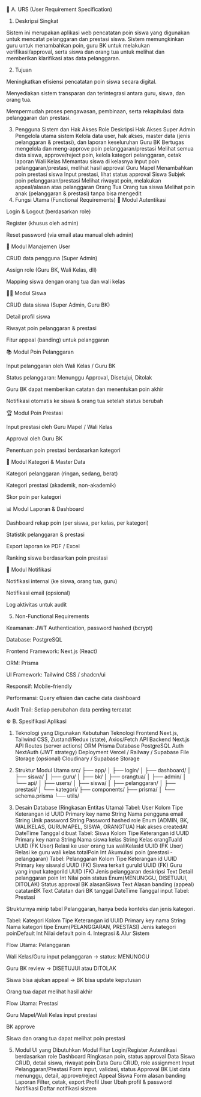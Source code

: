 🧩 A. URS (User Requirement Specification)
1. Deskripsi Singkat

Sistem ini merupakan aplikasi web pencatatan poin siswa yang digunakan untuk mencatat pelanggaran dan prestasi siswa. Sistem memungkinkan guru untuk menambahkan poin, guru BK untuk melakukan verifikasi/approval, serta siswa dan orang tua untuk melihat dan memberikan klarifikasi atas data pelanggaran.

2. Tujuan

Meningkatkan efisiensi pencatatan poin siswa secara digital.

Menyediakan sistem transparan dan terintegrasi antara guru, siswa, dan orang tua.

Mempermudah proses pengawasan, pembinaan, serta rekapitulasi data pelanggaran dan prestasi.

3. Pengguna Sistem dan Hak Akses
Role	Deskripsi	Hak Akses
Super Admin	Pengelola utama sistem	Kelola data user, hak akses, master data (jenis pelanggaran & prestasi), dan laporan keseluruhan
Guru BK	Bertugas mengelola dan meng-approve poin pelanggaran/prestasi	Melihat semua data siswa, approve/reject poin, kelola kategori pelanggaran, cetak laporan
Wali Kelas	Memantau siswa di kelasnya	Input poin pelanggaran/prestasi, melihat hasil approval
Guru Mapel	Menambahkan poin prestasi siswa	Input prestasi, lihat status approval
Siswa	Subjek poin pelanggaran/prestasi	Melihat riwayat poin, melakukan appeal/alasan atas pelanggaran
Orang Tua	Orang tua siswa	Melihat poin anak (pelanggaran & prestasi) tanpa bisa mengedit
4. Fungsi Utama (Functional Requirements)
🔐 Modul Autentikasi

Login & Logout (berdasarkan role)

Register (khusus oleh admin)

Reset password (via email atau manual oleh admin)

👥 Modul Manajemen User

CRUD data pengguna (Super Admin)

Assign role (Guru BK, Wali Kelas, dll)

Mapping siswa dengan orang tua dan wali kelas

🧑‍🏫 Modul Siswa

CRUD data siswa (Super Admin, Guru BK)

Detail profil siswa

Riwayat poin pelanggaran & prestasi

Fitur appeal (banding) untuk pelanggaran

📚 Modul Poin Pelanggaran

Input pelanggaran oleh Wali Kelas / Guru BK

Status pelanggaran: Menunggu Approval, Disetujui, Ditolak

Guru BK dapat memberikan catatan dan menentukan poin akhir

Notifikasi otomatis ke siswa & orang tua setelah status berubah

🏆 Modul Poin Prestasi

Input prestasi oleh Guru Mapel / Wali Kelas

Approval oleh Guru BK

Penentuan poin prestasi berdasarkan kategori

📑 Modul Kategori & Master Data

Kategori pelanggaran (ringan, sedang, berat)

Kategori prestasi (akademik, non-akademik)

Skor poin per kategori

📊 Modul Laporan & Dashboard

Dashboard rekap poin (per siswa, per kelas, per kategori)

Statistik pelanggaran & prestasi

Export laporan ke PDF / Excel

Ranking siswa berdasarkan poin prestasi

📨 Modul Notifikasi

Notifikasi internal (ke siswa, orang tua, guru)

Notifikasi email (opsional)

Log aktivitas untuk audit

5. Non-Functional Requirements

Keamanan: JWT Authentication, password hashed (bcrypt)

Database: PostgreSQL

Frontend Framework: Next.js (React)

ORM: Prisma

UI Framework: Tailwind CSS / shadcn/ui

Responsif: Mobile-friendly

Performansi: Query efisien dan cache data dashboard

Audit Trail: Setiap perubahan data penting tercatat

⚙️ B. Spesifikasi Aplikasi
1. Teknologi yang Digunakan
Kebutuhan	Teknologi
Frontend	Next.js, Tailwind CSS, Zustand/Redux (state), Axios/Fetch API
Backend	Next.js API Routes (server actions)
ORM	Prisma
Database	PostgreSQL
Auth	NextAuth (JWT strategy)
Deployment	Vercel / Railway / Supabase
File Storage (opsional)	Cloudinary / Supabase Storage
2. Struktur Modul Utama
src/
├── app/
│   ├── login/
│   ├── dashboard/
│   ├── siswa/
│   ├── guru/
│   ├── bk/
│   ├── orangtua/
│   ├── admin/
│   └── api/
│       ├── users/
│       ├── siswa/
│       ├── pelanggaran/
│       ├── prestasi/
│       └── kategori/
├── components/
├── prisma/
│   └── schema.prisma
└── utils/

3. Desain Database (Ringkasan Entitas Utama)
Tabel: User
Kolom	Tipe	Keterangan
id	UUID	Primary key
name	String	Nama pengguna
email	String	Unik
password	String	Password hashed
role	Enum (ADMIN, BK, WALIKELAS, GURUMAPEL, SISWA, ORANGTUA)	Hak akses
createdAt	DateTime	Tanggal dibuat
Tabel: Siswa
Kolom	Tipe	Keterangan
id	UUID	Primary key
nama	String	Nama siswa
kelas	String	Kelas
orangTuaId	UUID (FK User)	Relasi ke user orang tua
waliKelasId	UUID (FK User)	Relasi ke guru wali kelas
totalPoin	Int	Akumulasi poin (prestasi - pelanggaran)
Tabel: Pelanggaran
Kolom	Tipe	Keterangan
id	UUID	Primary key
siswaId	UUID (FK)	Siswa terkait
guruId	UUID (FK)	Guru yang input
kategoriId	UUID (FK)	Jenis pelanggaran
deskripsi	Text	Detail pelanggaran
poin	Int	Nilai poin
status	Enum(MENUNGGU, DISETUJUI, DITOLAK)	Status approval BK
alasanSiswa	Text	Alasan banding (appeal)
catatanBK	Text	Catatan dari BK
tanggal	DateTime	Tanggal input
Tabel: Prestasi

Strukturnya mirip tabel Pelanggaran, hanya beda konteks dan jenis kategori.

Tabel: Kategori
Kolom	Tipe	Keterangan
id	UUID	Primary key
nama	String	Nama kategori
tipe	Enum(PELANGGARAN, PRESTASI)	Jenis kategori
poinDefault	Int	Nilai default poin
4. Integrasi & Alur Sistem

Flow Utama: Pelanggaran

Wali Kelas/Guru input pelanggaran → status: MENUNGGU

Guru BK review → DISETUJUI atau DITOLAK

Siswa bisa ajukan appeal → BK bisa update keputusan

Orang tua dapat melihat hasil akhir

Flow Utama: Prestasi

Guru Mapel/Wali Kelas input prestasi

BK approve

Siswa dan orang tua dapat melihat poin prestasi

5. Modul UI yang Dibutuhkan
Modul	Fitur
Login/Register	Autentikasi berdasarkan role
Dashboard	Ringkasan poin, status approval
Data Siswa	CRUD, detail siswa, riwayat poin
Data Guru	CRUD, role assignment
Input Pelanggaran/Prestasi	Form input, validasi, status
Approval BK	List data menunggu, detail, approve/reject
Appeal Siswa	Form alasan banding
Laporan	Filter, cetak, export
Profil User	Ubah profil & password
Notifikasi	Daftar notifikasi sistem